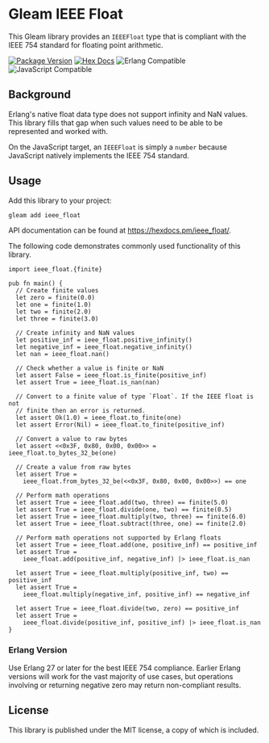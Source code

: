 # Gleam IEEE Float

This Gleam library provides an `IEEEFloat` type that is compliant with the IEEE
754 standard for floating point arithmetic.

[![Package Version](https://img.shields.io/hexpm/v/ieee_float)](https://hex.pm/packages/ieee_float)
[![Hex Docs](https://img.shields.io/badge/hex-docs-ffaff3)](https://hexdocs.pm/ieee_float/)
![Erlang Compatible](https://img.shields.io/badge/target-erlang-a90432)
![JavaScript Compatible](https://img.shields.io/badge/target-javascript-f3e155)

## Background

Erlang's native float data type does not support infinity and NaN values. This
library fills that gap when such values need to be able to be represented and
worked with.

On the JavaScript target, an `IEEEFloat` is simply a `number` because JavaScript
natively implements the IEEE 754 standard.

## Usage

Add this library to your project:

```sh
gleam add ieee_float
```

API documentation can be found at <https://hexdocs.pm/ieee_float/>.

The following code demonstrates commonly used functionality of this library.

```gleam
import ieee_float.{finite}

pub fn main() {
  // Create finite values
  let zero = finite(0.0)
  let one = finite(1.0)
  let two = finite(2.0)
  let three = finite(3.0)

  // Create infinity and NaN values
  let positive_inf = ieee_float.positive_infinity()
  let negative_inf = ieee_float.negative_infinity()
  let nan = ieee_float.nan()

  // Check whether a value is finite or NaN
  let assert False = ieee_float.is_finite(positive_inf)
  let assert True = ieee_float.is_nan(nan)

  // Convert to a finite value of type `Float`. If the IEEE float is not
  // finite then an error is returned.
  let assert Ok(1.0) = ieee_float.to_finite(one)
  let assert Error(Nil) = ieee_float.to_finite(positive_inf)

  // Convert a value to raw bytes
  let assert <<0x3F, 0x80, 0x00, 0x00>> = ieee_float.to_bytes_32_be(one)

  // Create a value from raw bytes
  let assert True =
    ieee_float.from_bytes_32_be(<<0x3F, 0x80, 0x00, 0x00>>) == one

  // Perform math operations
  let assert True = ieee_float.add(two, three) == finite(5.0)
  let assert True = ieee_float.divide(one, two) == finite(0.5)
  let assert True = ieee_float.multiply(two, three) == finite(6.0)
  let assert True = ieee_float.subtract(three, one) == finite(2.0)

  // Perform math operations not supported by Erlang floats
  let assert True = ieee_float.add(one, positive_inf) == positive_inf
  let assert True =
    ieee_float.add(positive_inf, negative_inf) |> ieee_float.is_nan

  let assert True = ieee_float.multiply(positive_inf, two) == positive_inf
  let assert True =
    ieee_float.multiply(negative_inf, positive_inf) == negative_inf

  let assert True = ieee_float.divide(two, zero) == positive_inf
  let assert True =
    ieee_float.divide(positive_inf, positive_inf) |> ieee_float.is_nan
}
```

### Erlang Version

Use Erlang 27 or later for the best IEEE 754 compliance. Earlier Erlang versions
will work for the vast majority of use cases, but operations involving or
returning negative zero may return non-compliant results.

## License

This library is published under the MIT license, a copy of which is included.
